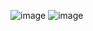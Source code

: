 ![image](https://github.com/Prattycodes/Phone-Login-OTP/assets/89979888/2b40e6b5-fb56-4364-9adb-ba481a583982)
![image](https://github.com/Prattycodes/Phone-Login-OTP/assets/89979888/28aff693-d023-4c56-8fc0-cdce0e026263)

